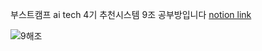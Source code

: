 부스트캠프 ai tech 4기 추천시스템 9조 공부방입니다 [notion link](https://www.notion.so/helloimyj/9-272454da7a894b189808dca2c8d28332)

![9해조](https://user-images.githubusercontent.com/46878756/196146474-e10f4661-1174-49d1-8395-f6aaf908ad94.png)
